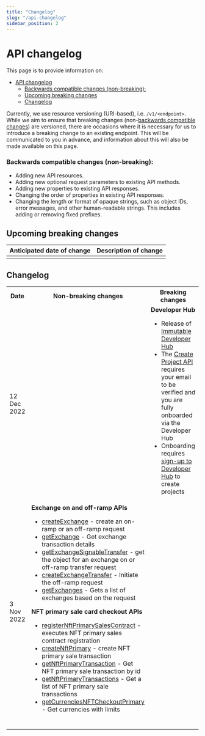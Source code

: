 ```yaml
---
title: "Changelog"
slug: "/api-changelog"
sidebar_position: 2
---
```


# API changelog

This page is to provide information on:
- [API changelog](#api-changelog)
    - [Backwards compatible changes (non-breaking):](#backwards-compatible-changes-non-breaking)
  - [Upcoming breaking changes](#upcoming-breaking-changes)
  - [Changelog](#changelog)


Currently, we use resource versioning (URI-based), i.e. `/v1/<endpoint>`. While we aim to ensure that breaking changes (non-[backwards compatible changes](#backwards-compatible-changes-non-breaking)) are versioned, there are occasions where it is necessary for us to introduce a breaking change to an existing endpoint. This will be communicated to you in advance, and information about this will also be made available on this page.

### Backwards compatible changes (non-breaking):
* Adding new API resources.
* Adding new optional request parameters to existing API methods.
* Adding new properties to existing API responses.
* Changing the order of properties in existing API responses.
* Changing the length or format of opaque strings, such as object IDs, error messages, and other human-readable strings. This includes adding or removing fixed prefixes.

## Upcoming breaking changes

<!-- TODO - convert this to a HTML table -->
| Anticipated date of change | Description of change |
| -------------------------- | --------------------- |
|                            |                       |

## Changelog

<table>
  <tbody>
    <tr>
      <th>Date</th>
      <th>Non-breaking changes</th>
      <th>Breaking changes</th>
    </tr>
    <tr>
      <td>12 Dec 2022</td>
      <td></td>
      <td>
        <b>Developer Hub</b>
        <ul>
            <li>Release of <a href="https://hub.immutable.com" target="_blank">Immutable Developer Hub</a></li>
            <li>The <a href="https://docs.x.immutable.com/reference/#/operations/createProject" target="_blank">Create Project API</a> requires your email to be verified and you are fully onboarded via the Developer Hub</li>
            <li>Onboarding requires <a href="https://docs.x.immutable.com//docs/launch-collection/register-project#1-signup-to-the-immutable-developer-hub">sign-up to Developer Hub</a> to create projects</li>
        </ul>
      </td>
    </tr>    
    <tr>
      <td>3 Nov 2022</td>
      <td>
        <b>Exchange on and off-ramp APIs</b>
        <ul>
            <li><a href="https://docs.x.immutable.com/reference/#/operations/createExchange">createExchange</a> - create an on-ramp or an off-ramp request</li>
            <li><a href="https://docs.x.immutable.com/reference/#/operations/getExchange">getExchange</a> - Get exchange transaction details</li>
            <li><a href="https://docs.x.immutable.com/reference/#/operations/getExchangeSignableTransfer">getExchangeSignableTransfer</a> - get the object for an exchange on or off-ramp transfer request</li>
            <li><a href="https://docs.x.immutable.com/reference/#/operations/createExchangeTransfer">createExchangeTransfer</a> - Initiate the off-ramp request</li>
            <li><a href="https://docs.x.immutable.com/reference/#/operations/getExchanges">getExchanges</a> - Gets a list of exchanges based on the request</li>
        </ul>
        <b>NFT primary sale card checkout APIs</b>
        <ul>
            <li><a href="https://docs.x.immutable.com/reference/#/operations/registerNftPrimarySalesContract">registerNftPrimarySalesContract</a> - executes NFT primary sales contract registration</li>
            <li><a href="https://docs.x.immutable.com/reference/#/operations/createNftPrimary">createNftPrimary</a> - create NFT primary sale transaction</li>
            <li><a href="https://docs.x.immutable.com/reference/#/operations/getNftPrimaryTransaction">getNftPrimaryTransaction</a> - Get NFT primary sale transaction by id</li>
            <li><a href="https://docs.x.immutable.com/reference/#/operations/getNftPrimaryTransactions">getNftPrimaryTransactions</a> - Get a list of NFT primary sale transactions</li>
            <li><a href="https://docs.x.immutable.com/reference/#/operations/getCurrenciesNFTCheckoutPrimary">getCurrenciesNFTCheckoutPrimary</a> - Get currencies with limits</li>
        </ul>
      </td>
      <td>
        <ul>
        </ul>
      </td>
    </tr>
    <tr>
      <td></td>
      <td>
        <ul>
        </ul>
      </td>
      <td>
        <ul>
        </ul>
      </td>
    </tr>
  </tbody>
</table>
